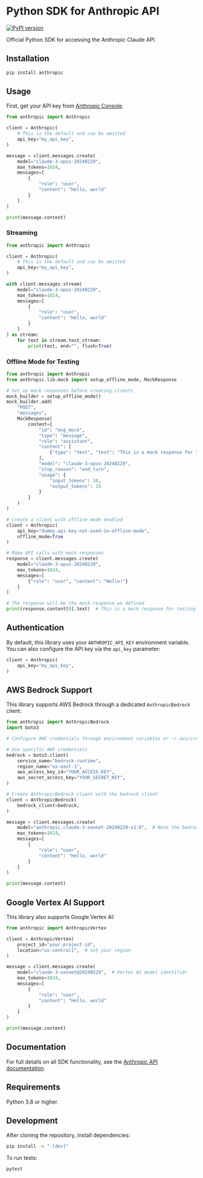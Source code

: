 # Python SDK for Anthropic API

[![PyPI version](https://badge.fury.io/py/anthropic.svg)](https://badge.fury.io/py/anthropic)

Official Python SDK for accessing the Anthropic Claude API.

## Installation

```bash
pip install anthropic
```

## Usage

First, get your API key from [Anthropic Console](https://console.anthropic.com/).

```python
from anthropic import Anthropic

client = Anthropic(
    # This is the default and can be omitted
    api_key="my_api_key",
)

message = client.messages.create(
    model="claude-3-opus-20240229",
    max_tokens=1024,
    messages=[
        {
            "role": "user",
            "content": "Hello, world"
        }
    ]
)

print(message.content)
```

### Streaming

```python
from anthropic import Anthropic

client = Anthropic(
    # This is the default and can be omitted
    api_key="my_api_key",
)

with client.messages.stream(
    model="claude-3-opus-20240229",
    max_tokens=1024,
    messages=[
        {
            "role": "user",
            "content": "Hello, world"
        }
    ]
) as stream:
    for text in stream.text_stream:
        print(text, end="", flush=True)
```

### Offline Mode for Testing

```python
from anthropic import Anthropic
from anthropic.lib.mock import setup_offline_mode, MockResponse

# Set up mock responses before creating clients
mock_builder = setup_offline_mode()
mock_builder.add(
    "POST",
    "messages",
    MockResponse(
        content={
            "id": "msg_mock",
            "type": "message",
            "role": "assistant",
            "content": [
                {"type": "text", "text": "This is a mock response for testing!"}
            ],
            "model": "claude-3-opus-20240229",
            "stop_reason": "end_turn",
            "usage": {
                "input_tokens": 10,
                "output_tokens": 15
            }
        }
    )
)

# Create a client with offline mode enabled
client = Anthropic(
    api_key="dummy-api-key-not-used-in-offline-mode",
    offline_mode=True
)

# Make API calls with mock responses
response = client.messages.create(
    model="claude-3-opus-20240229",
    max_tokens=1024,
    messages=[
        {"role": "user", "content": "Hello!"}
    ]
)

# The response will be the mock response we defined
print(response.content[0].text)  # This is a mock response for testing!
```

## Authentication

By default, this library uses your `ANTHROPIC_API_KEY` environment variable. You can also configure the API key via the `api_key` parameter:

```python
client = Anthropic(
    api_key="my_api_key",
)
```

## AWS Bedrock Support

This library supports AWS Bedrock through a dedicated `AnthropicBedrock` client:

```python
from anthropic import AnthropicBedrock
import boto3

# Configure AWS credentials through environment variables or ~/.aws/credentials

# Use specific AWS credentials
bedrock = boto3.client(
    service_name="bedrock-runtime",
    region_name="us-east-1",
    aws_access_key_id="YOUR_ACCESS_KEY",
    aws_secret_access_key="YOUR_SECRET_KEY",
)

# Create AnthropicBedrock client with the bedrock client
client = AnthropicBedrock(
    bedrock_client=bedrock,
)

message = client.messages.create(
    model="anthropic.claude-3-sonnet-20240229-v1:0",  # Note the bedrock model name format
    max_tokens=1024,
    messages=[
        {
            "role": "user",
            "content": "Hello, world"
        }
    ]
)

print(message.content)
```

## Google Vertex AI Support

This library also supports Google Vertex AI:

```python
from anthropic import AnthropicVertex

client = AnthropicVertex(
    project_id="your-project-id",
    location="us-central1",  # Set your region
)

message = client.messages.create(
    model="claude-3-sonnet@20240229",  # Vertex AI model identifier
    max_tokens=1024,
    messages=[
        {
            "role": "user",
            "content": "Hello, world"
        }
    ]
)

print(message.content)
```

## Documentation

For full details on all SDK functionality, see the [Anthropic API documentation](https://docs.anthropic.com/).

## Requirements

Python 3.8 or higher.

## Development

After cloning the repository, install dependencies:

```bash
pip install -e ".[dev]"
```

To run tests:

```bash
pytest
```